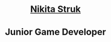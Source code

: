 <h1 align="center" color = "black">
  <b>
  <a href="https://github.com/CyberspyUA">
    Nikita Struk</a>
  </b>
</h1>

<h1 align="center">
  <!-- Typing SVG by CyberspyUA - https://github.com/CyberspyUA/readme-typing-svg -->
   <b>
    Junior Game Developer
    </b>
</h1>
<!--
**CyberspyUA/CyberspyUA** is a ✨ _special_ ✨ repository because its `README.md` (this file) appears on your GitHub profile.

Here are some ideas to get you started:

- 🔭 I’m currently working on ...
- 🌱 I’m currently learning ...
- 👯 I’m looking to collaborate on ...
- 🤔 I’m looking for help with ...
- 💬 Ask me about ...
- 📫 How to reach me: ...
- 😄 Pronouns: ...
- ⚡ Fun fact: ...
-->
🎓 4rd Year Software Engineering Student at National University "Odessa Law Academy"
🌐 Junior Game Developer  
🔭 Exploring the Magic of ML 

👷 Currently, I am developing games and computer graphics projects  
🌱 Learning, exploring, and improving every day  

<h1 align = "center">Technologies that I operate</h1>
<h2 align="left">Programming languages:</h2>

<p align="center">
		<img align="center" src="https://raw.githubusercontent.com/devicons/devicon/master/icons/c/c-original.svg" alt="devicon" height="50" width="50" />
        <img align="center" src="https://raw.githubusercontent.com/devicons/devicon/master/icons/cplusplus/cplusplus-original.svg" alt="devicon" height="50" width="50" />
		<img align="center" src="https://raw.githubusercontent.com/devicons/devicon/master/icons/csharp/csharp-original.svg" alt="devicon" height="50" width="50" />
        <img align="center" src="https://raw.githubusercontent.com/devicons/devicon/master/icons/cplusplus/cplusplus-plain.svg" alt="devicon" height="50" width="50" />
        <img align="center" src="https://raw.githubusercontent.com/devicons/devicon/master/icons/python/python-original.svg" alt="devicon" height="50" width="50" />

</p>
<h2 align="left"padding-top = 25px padding-bottom = 25px>Version control systems (VCS):</h2>
<p align="center" padding-top = 50px padding-bottom = 50px>
        <img align="center" src="https://raw.githubusercontent.com/devicons/devicon/master/icons/git/git-plain.svg" alt="devicon" height="50" width="50" />
        <img align="center" src="https://raw.githubusercontent.com/devicons/devicon/master/icons/git/git-plain.svg" alt="devicon" height="50" width="50" />
</p>
<h2 align="left">Computer graphic tools:</h2>
<p align="center" padding-top = 50px padding-bottom = 50px>
        <img align="center" src="https://raw.githubusercontent.com/devicons/devicon/master/icons/opengl/opengl-original.svg" alt="devicon" height="50" width="50" />
        <img align="center" src="https://raw.githubusercontent.com/devicons/devicon/master/icons/git/git-plain.svg" alt="devicon" height="50" width="50" />
</p>
<h2 align="left">IDE's:</h2>
<p align="center" padding-top = 50px padding-bottom = 50px>
        <img align="center" src="https://raw.githubusercontent.com/devicons/devicon/master/icons/visualstudio/visualstudio-plain.svg" alt="devicon" height="50" width="50" />
</p>
<h2 align="left">Game engines:</h2>
<p align="center" padding-top = 50px padding-bottom = 50px>
        <img align="center" src="https://raw.githubusercontent.com/devicons/devicon/master/icons/unrealengine/unrealengine-original.svg" alt="devicon" height="50" width="50" />
        <img align="center" src="https://raw.githubusercontent.com/devicons/devicon/master/icons/unity/unity-original.svg" alt="devicon" height="50" width="50" />

</p>
